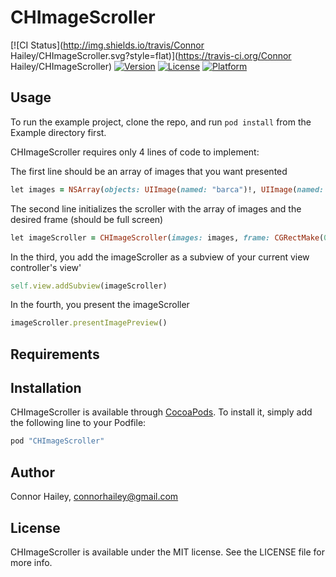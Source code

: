# CHImageScroller

[![CI Status](http://img.shields.io/travis/Connor Hailey/CHImageScroller.svg?style=flat)](https://travis-ci.org/Connor Hailey/CHImageScroller)
[![Version](https://img.shields.io/cocoapods/v/CHImageScroller.svg?style=flat)](http://cocoapods.org/pods/CHImageScroller)
[![License](https://img.shields.io/cocoapods/l/CHImageScroller.svg?style=flat)](http://cocoapods.org/pods/CHImageScroller)
[![Platform](https://img.shields.io/cocoapods/p/CHImageScroller.svg?style=flat)](http://cocoapods.org/pods/CHImageScroller)

## Usage

To run the example project, clone the repo, and run `pod install` from the Example directory first.

CHImageScroller requires only 4 lines of code to implement:

The first line should be an array of images that you want presented
```ruby
let images = NSArray(objects: UIImage(named: "barca")!, UIImage(named: "bayern")!, UIImage(named: "united")!)
```
The second line initializes the scroller with the array of images and the desired frame (should be full screen)
```ruby
let imageScroller = CHImageScroller(images: images, frame: CGRectMake(0, 0, self.view.frame.size.width, self.view.frame.size.height))
```
In the third, you add the imageScroller as a subview of your current view controller's view'
```ruby
self.view.addSubview(imageScroller)
```
In the fourth, you present the imageScroller
```ruby
imageScroller.presentImagePreview()
```
## Requirements

## Installation

CHImageScroller is available through [CocoaPods](http://cocoapods.org). To install
it, simply add the following line to your Podfile:

```ruby
pod "CHImageScroller"
```

## Author

Connor Hailey, connorhailey@gmail.com

## License

CHImageScroller is available under the MIT license. See the LICENSE file for more info.
